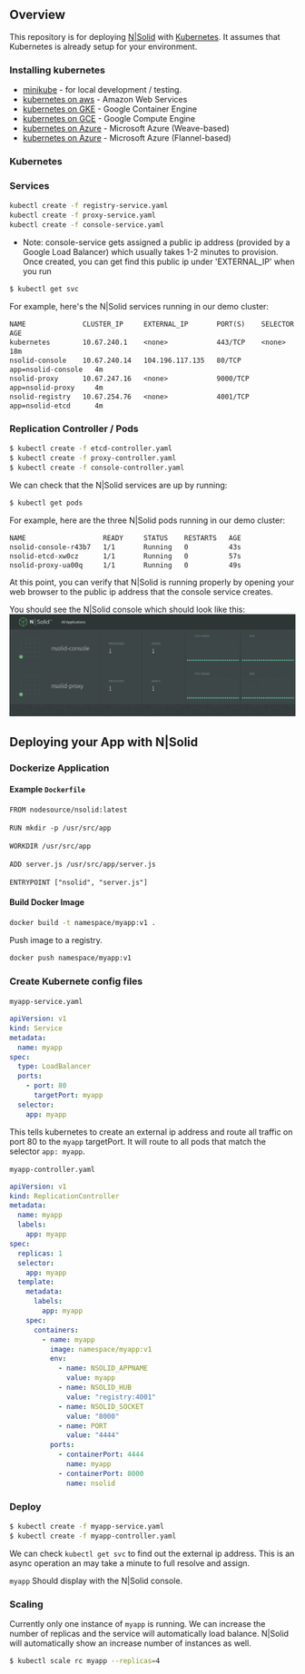 ## Overview

This repository is for deploying [N|Solid](https://nodesource.com/products/nsolid) with [Kubernetes](http://kubernetes.io/). It assumes that Kubernetes is already setup for your environment.


### Installing kubernetes

* [minikube](https://github.com/kubernetes/minikube) - for local development / testing.
* [kubernetes on aws](http://kubernetes.io/docs/getting-started-guides/aws/) - Amazon Web Services
* [kubernetes on GKE](https://cloud.google.com/container-engine/docs/quickstart) - Google Container Engine
* [kubernetes on GCE](http://kubernetes.io/docs/getting-started-guides/gce/) - Google Compute Engine
* [kubernetes on Azure](http://kubernetes.io/docs/getting-started-guides/coreos/azure/) - Microsoft Azure (Weave-based)
* [kubernetes on Azure](http://kubernetes.io/docs/getting-started-guides/azure/) - Microsoft Azure (Flannel-based)

### Kubernetes 



### Services

```bash
kubectl create -f registry-service.yaml
kubectl create -f proxy-service.yaml
kubectl create -f console-service.yaml
```

* Note: console-service gets assigned a public ip address (provided by a Google Load Balancer) which usually takes 1-2 minutes to provision.  Once created, you can get find this public ip under 'EXTERNAL_IP' when you run
```bash
$ kubectl get svc
```

For example, here's the N|Solid services running in our demo cluster:
```
NAME              CLUSTER_IP     EXTERNAL_IP       PORT(S)    SELECTOR             AGE
kubernetes        10.67.240.1    <none>            443/TCP    <none>               18m
nsolid-console    10.67.240.14   104.196.117.135   80/TCP     app=nsolid-console   4m
nsolid-proxy      10.67.247.16   <none>            9000/TCP   app=nsolid-proxy     4m
nsolid-registry   10.67.254.76   <none>            4001/TCP   app=nsolid-etcd      4m
```


### Replication Controller / Pods

```bash
$ kubectl create -f etcd-controller.yaml
$ kubectl create -f proxy-controller.yaml
$ kubectl create -f console-controller.yaml
```

We can check that the N|Solid services are up by running:
```bash
$ kubectl get pods
```

For example, here are the three N|Solid pods running in our demo cluster:

```
NAME                   READY     STATUS    RESTARTS   AGE
nsolid-console-r43b7   1/1       Running   0          43s
nsolid-etcd-xw0cz      1/1       Running   0          57s
nsolid-proxy-ua00q     1/1       Running   0          49s
```

At this point, you can verify that N|Solid is running properly by opening
your web browser to the public ip address that the console service creates.

You should see the N|Solid console which should look like this:
![](docs/images/nsolid-console.png)

## Deploying your App with N|Solid

### Dockerize Application

#### Example `Dockerfile`

```
FROM nodesource/nsolid:latest

RUN mkdir -p /usr/src/app

WORKDIR /usr/src/app

ADD server.js /usr/src/app/server.js

ENTRYPOINT ["nsolid", "server.js"]
```

#### Build Docker Image

```bash
docker build -t namespace/myapp:v1 .
```

Push image to a registry.

```bash
docker push namespace/myapp:v1
```

### Create Kubernete config files

`myapp-service.yaml`

```yaml
apiVersion: v1
kind: Service
metadata:
  name: myapp
spec:
  type: LoadBalancer
  ports:
    - port: 80
      targetPort: myapp
  selector:
    app: myapp
```

This tells kubernetes to create an external ip address and route all traffic on port 80 to the `myapp` targetPort. It will route to all pods that match the selector `app: myapp`.


`myapp-controller.yaml`

```yaml
apiVersion: v1
kind: ReplicationController
metadata:
  name: myapp
  labels:
    app: myapp
spec:
  replicas: 1
  selector:
    app: myapp
  template:
    metadata:
      labels:
        app: myapp
    spec:
      containers:
        - name: myapp
          image: namespace/myapp:v1
          env:
            - name: NSOLID_APPNAME
              value: myapp
            - name: NSOLID_HUB
              value: "registry:4001"
            - name: NSOLID_SOCKET
              value: "8000"
            - name: PORT
              value: "4444"
          ports:
            - containerPort: 4444
              name: myapp
            - containerPort: 8000
              name: nsolid
```

### Deploy

```bash
$ kubectl create -f myapp-service.yaml
$ kubectl create -f myapp-controller.yaml
```

We can check `kubectl get svc` to find out the external ip address. This is an async operation an may take a minute to full resolve and assign.

`myapp` Should display with the N|Solid console.


### Scaling

Currently only one instance of `myapp` is running. We can increase the number of replicas and the service will automatically load balance. N|Solid will automatically show an increase number of instances as well.

```bash
$ kubectl scale rc myapp --replicas=4
```
